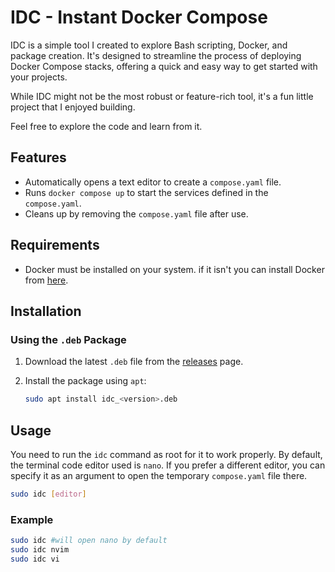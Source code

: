 # IDC - Instant Docker Compose

IDC is a simple tool I created to explore Bash scripting, Docker, and package creation. It's designed to streamline the process of deploying Docker Compose stacks, offering a quick and easy way to get started with your projects.

While IDC might not be the most robust or feature-rich tool, it's a fun little project that I enjoyed building.

Feel free to explore the code and learn from it.

## Features

- Automatically opens a text editor to create a `compose.yaml` file.
- Runs `docker compose up` to start the services defined in the `compose.yaml`.
- Cleans up by removing the `compose.yaml` file after use.

## Requirements

- Docker must be installed on your system.
 if it isn't
 you can install Docker from [here](https://docs.docker.com/get-docker/).

## Installation

### Using the `.deb` Package

1. Download the latest `.deb` file from the [releases](https://github.com/TheCommandCat/idc/releases) page.

2. Install the package using `apt`:
    ```sh
    sudo apt install idc_<version>.deb
    ```

## Usage

You need to run the `idc` command as root for it to work properly. By default, the terminal code editor used is `nano`. If you prefer a different editor, you can specify it as an argument to open the temporary `compose.yaml` file there.


```sh
sudo idc [editor]
```


### Example
```sh
sudo idc #will open nano by default
sudo idc nvim
sudo idc vi
```
